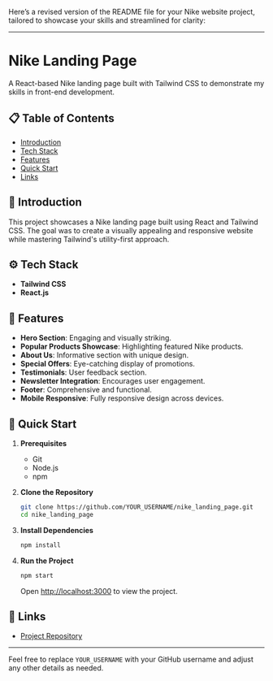 Here’s a revised version of the README file for your Nike website project, tailored to showcase your skills and streamlined for clarity:

---

# Nike Landing Page

A React-based Nike landing page built with Tailwind CSS to demonstrate my skills in front-end development.

## 📋 Table of Contents

- [Introduction](#introduction)
- [Tech Stack](#tech-stack)
- [Features](#features)
- [Quick Start](#quick-start)
- [Links](#links)

## 🤖 Introduction

This project showcases a Nike landing page built using React and Tailwind CSS. The goal was to create a visually appealing and responsive website while mastering Tailwind's utility-first approach.

## ⚙️ Tech Stack

- **Tailwind CSS**
- **React.js**

## 🔋 Features

- **Hero Section**: Engaging and visually striking.
- **Popular Products Showcase**: Highlighting featured Nike products.
- **About Us**: Informative section with unique design.
- **Special Offers**: Eye-catching display of promotions.
- **Testimonials**: User feedback section.
- **Newsletter Integration**: Encourages user engagement.
- **Footer**: Comprehensive and functional.
- **Mobile Responsive**: Fully responsive design across devices.

## 🤸 Quick Start

1. **Prerequisites**
   - Git
   - Node.js
   - npm

2. **Clone the Repository**
   ```bash
   git clone https://github.com/YOUR_USERNAME/nike_landing_page.git
   cd nike_landing_page
   ```

3. **Install Dependencies**
   ```bash
   npm install
   ```

4. **Run the Project**
   ```bash
   npm start
   ```
   Open [http://localhost:3000](http://localhost:3000) to view the project.

## 🔗 Links

- [Project Repository](https://github.com/YOUR_USERNAME/nike_landing_page)

---

Feel free to replace `YOUR_USERNAME` with your GitHub username and adjust any other details as needed.
